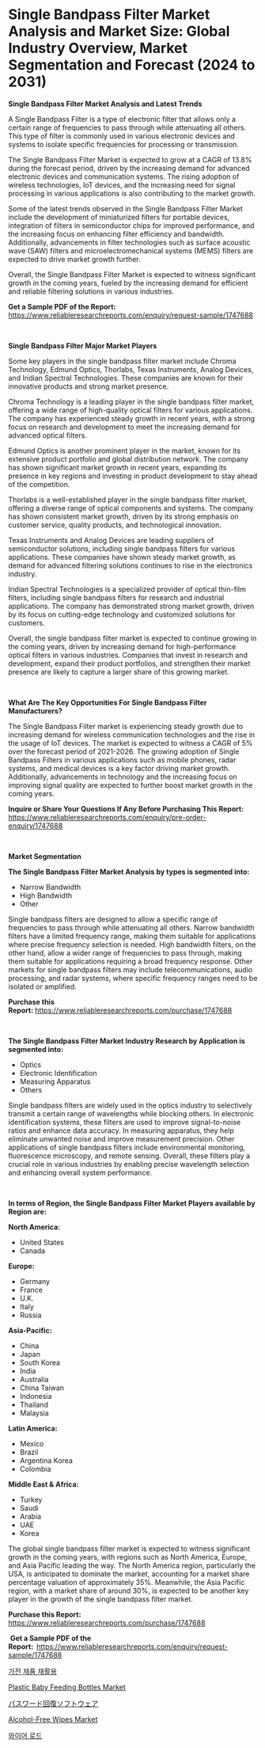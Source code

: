 <p><h1>Single Bandpass Filter Market Analysis and Market Size: Global Industry Overview, Market Segmentation and Forecast (2024 to 2031)</h1></p><p><strong>Single Bandpass Filter Market Analysis and Latest Trends</strong></p>
<p><p>A Single Bandpass Filter is a type of electronic filter that allows only a certain range of frequencies to pass through while attenuating all others. This type of filter is commonly used in various electronic devices and systems to isolate specific frequencies for processing or transmission.</p><p>The Single Bandpass Filter Market is expected to grow at a CAGR of 13.8% during the forecast period, driven by the increasing demand for advanced electronic devices and communication systems. The rising adoption of wireless technologies, IoT devices, and the increasing need for signal processing in various applications is also contributing to the market growth.</p><p>Some of the latest trends observed in the Single Bandpass Filter Market include the development of miniaturized filters for portable devices, integration of filters in semiconductor chips for improved performance, and the increasing focus on enhancing filter efficiency and bandwidth. Additionally, advancements in filter technologies such as surface acoustic wave (SAW) filters and microelectromechanical systems (MEMS) filters are expected to drive market growth further.</p><p>Overall, the Single Bandpass Filter Market is expected to witness significant growth in the coming years, fueled by the increasing demand for efficient and reliable filtering solutions in various industries.</p></p>
<p><strong>Get a Sample PDF of the Report:&nbsp;</strong> <a href="https://www.reliableresearchreports.com/enquiry/request-sample/1747688">https://www.reliableresearchreports.com/enquiry/request-sample/1747688</a></p>
<p>&nbsp;</p>
<p><strong>Single Bandpass Filter Major Market Players</strong></p>
<p><p>Some key players in the single bandpass filter market include Chroma Technology, Edmund Optics, Thorlabs, Texas Instruments, Analog Devices, and Iridian Spectral Technologies. These companies are known for their innovative products and strong market presence.</p><p>Chroma Technology is a leading player in the single bandpass filter market, offering a wide range of high-quality optical filters for various applications. The company has experienced steady growth in recent years, with a strong focus on research and development to meet the increasing demand for advanced optical filters.</p><p>Edmund Optics is another prominent player in the market, known for its extensive product portfolio and global distribution network. The company has shown significant market growth in recent years, expanding its presence in key regions and investing in product development to stay ahead of the competition.</p><p>Thorlabs is a well-established player in the single bandpass filter market, offering a diverse range of optical components and systems. The company has shown consistent market growth, driven by its strong emphasis on customer service, quality products, and technological innovation.</p><p>Texas Instruments and Analog Devices are leading suppliers of semiconductor solutions, including single bandpass filters for various applications. These companies have shown steady market growth, as demand for advanced filtering solutions continues to rise in the electronics industry.</p><p>Iridian Spectral Technologies is a specialized provider of optical thin-film filters, including single bandpass filters for research and industrial applications. The company has demonstrated strong market growth, driven by its focus on cutting-edge technology and customized solutions for customers.</p><p>Overall, the single bandpass filter market is expected to continue growing in the coming years, driven by increasing demand for high-performance optical filters in various industries. Companies that invest in research and development, expand their product portfolios, and strengthen their market presence are likely to capture a larger share of this growing market.</p></p>
<p>&nbsp;</p>
<p><strong>What Are The Key Opportunities For Single Bandpass Filter Manufacturers?</strong></p>
<p><p>The Single Bandpass Filter market is experiencing steady growth due to increasing demand for wireless communication technologies and the rise in the usage of IoT devices. The market is expected to witness a CAGR of 5% over the forecast period of 2021-2026. The growing adoption of Single Bandpass Filters in various applications such as mobile phones, radar systems, and medical devices is a key factor driving market growth. Additionally, advancements in technology and the increasing focus on improving signal quality are expected to further boost market growth in the coming years.</p></p>
<p><strong>Inquire or Share Your Questions If Any Before Purchasing This Report:</strong> <a href="https://www.reliableresearchreports.com/enquiry/pre-order-enquiry/1747688">https://www.reliableresearchreports.com/enquiry/pre-order-enquiry/1747688</a></p>
<p>&nbsp;</p>
<p><strong>Market Segmentation</strong></p>
<p><strong>The Single Bandpass Filter Market Analysis by types is segmented into:</strong></p>
<p><ul><li>Narrow Bandwidth</li><li>High Bandwidth</li><li>Other</li></ul></p>
<p><p>Single bandpass filters are designed to allow a specific range of frequencies to pass through while attenuating all others. Narrow bandwidth filters have a limited frequency range, making them suitable for applications where precise frequency selection is needed. High bandwidth filters, on the other hand, allow a wider range of frequencies to pass through, making them suitable for applications requiring a broad frequency response. Other markets for single bandpass filters may include telecommunications, audio processing, and radar systems, where specific frequency ranges need to be isolated or amplified.</p></p>
<p><strong>Purchase this Report:&nbsp;</strong><a href="https://www.reliableresearchreports.com/purchase/1747688">https://www.reliableresearchreports.com/purchase/1747688</a></p>
<p>&nbsp;</p>
<p><strong>The Single Bandpass Filter Market Industry Research by Application is segmented into:</strong></p>
<p><ul><li>Optics</li><li>Electronic Identification</li><li>Measuring Apparatus</li><li>Others</li></ul></p>
<p><p>Single bandpass filters are widely used in the optics industry to selectively transmit a certain range of wavelengths while blocking others. In electronic identification systems, these filters are used to improve signal-to-noise ratios and enhance data accuracy. In measuring apparatus, they help eliminate unwanted noise and improve measurement precision. Other applications of single bandpass filters include environmental monitoring, fluorescence microscopy, and remote sensing. Overall, these filters play a crucial role in various industries by enabling precise wavelength selection and enhancing overall system performance.</p></p>
<p>&nbsp;</p>
<p><strong>In terms of Region, the Single Bandpass Filter Market Players available by Region are:</strong></p>
<p>
    <p> <strong> North America: </strong>
        <ul>
            <li>United States</li>
            <li>Canada</li>
        </ul>
        </p> 
    <p> <strong> Europe: </strong>
        <ul>
            <li>Germany</li>
            <li>France</li>
            <li>U.K.</li>
            <li>Italy</li>
            <li>Russia</li>
        </ul>
        </p> 
    <p> <strong> Asia-Pacific: </strong>
        <ul>
            <li>China</li>
            <li>Japan</li>
            <li>South Korea</li>
            <li>India</li>
            <li>Australia</li>
            <li>China Taiwan</li>
            <li>Indonesia</li>
            <li>Thailand</li>
            <li>Malaysia</li>
        </ul>
        </p> 
    <p> <strong> Latin America: </strong>
        <ul>
            <li>Mexico</li>
            <li>Brazil</li>
            <li>Argentina Korea</li>
            <li>Colombia</li>
        </ul>
        </p> 
    <p> <strong> Middle East & Africa: </strong>
        <ul>
            <li>Turkey</li>
            <li>Saudi</li>
            <li>Arabia</li>
            <li>UAE</li>
            <li>Korea</li>
        </ul>
    </p>
    </p>
<p><p>The global single bandpass filter market is expected to witness significant growth in the coming years, with regions such as North America, Europe, and Asia Pacific leading the way. The North America region, particularly the USA, is anticipated to dominate the market, accounting for a market share percentage valuation of approximately 35%. Meanwhile, the Asia Pacific region, with a market share of around 30%, is expected to be another key player in the growth of the single bandpass filter market.</p></p>
<p><strong>Purchase this Report: </strong><a href="https://www.reliableresearchreports.com/purchase/1747688">https://www.reliableresearchreports.com/purchase/1747688</a></p>
<p>&nbsp;<strong>Get a Sample PDF of the Report:&nbsp;&nbsp;</strong><a href="https://www.reliableresearchreports.com/enquiry/request-sample/1747688">https://www.reliableresearchreports.com/enquiry/request-sample/1747688</a></p>
<p><strong></strong></p>
<p><p><a href="https://github.com/Elenrrera7685/Market-Research-Report-List-1/blob/main/70982728885.md">가전 제품 재활용</a></p><p><a href="https://github.com/irfadac/Market-Research-Report-List-2/blob/main/plastic-baby-feeding-bottles-market.md">Plastic Baby Feeding Bottles Market</a></p><p><a href="https://github.com/ReyesKohler20231/Market-Research-Report-List-1/blob/main/92595659604.md">パスワード回復ソフトウェア</a></p><p><a href="https://github.com/myacatherineblakecaczo9vcsw/Market-Research-Report-List-2/blob/main/alcohol-free-wipes-market.md">Alcohol-Free Wipes Market</a></p><p><a href="https://github.com/sammyUltyylrich9067856/Market-Research-Report-List-1/blob/main/87451468886.md">와이어 로드</a></p></p>